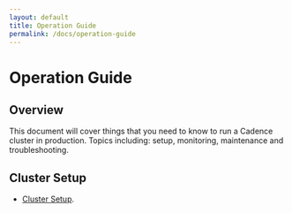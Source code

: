 ```yaml
---
layout: default
title: Operation Guide
permalink: /docs/operation-guide
---
```


# Operation Guide

## Overview

This document will cover things that you need to know to run a Cadence cluster in production. Topics including: setup, monitoring, maintenance and troubleshooting. 

## Cluster Setup

- [Cluster Setup](01-setup/).
